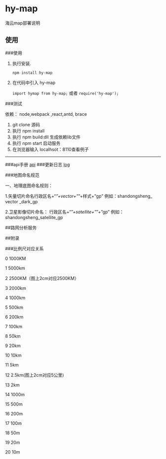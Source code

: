 # hy-map

海云map部署说明

## 使用

###使用  
 
 1. 执行安装.

    `
    npm install hy-map
    `

 2. 在代码中引入 hy-map

    `
    import hymap from hy-map;
    `
    或者
    `
    require('hy-map');
    `

###测试
 
 依赖：
    node,webpack ,react,antd, brace
 
 1. git clone 源码
 2. 执行 npm install
 3. 执行 npm build:dll 生成依赖lib文件
 4. 执行 npm  start 启动服务
 5. 在浏览器输入 localhsot：8110查看例子

------
###api手册
[api](doc/API/index.html)
###更新日志
[log](doc/log.md)

###地图命名规范

一、地理底图命名规则：

1.矢量切片命名行政区名+“_”+vector+”_”+样式+”gp”  例如：shandongsheng_ vector _dark_gp

2.卫星影像切片命名： 行政区名+“_”+satellite+”_”+”gp”  例如：shandongsheng_satellite_gp

##路网分析服务

##附录

###比例尺对应关系

0 1000KM

1 5000km

2 2500KM（图上2cm对应2500KM）

3 2000km

4 1000km

5 500km

6 200km

7 100km

8 50km

9 20km

10 10km

11 5km

12 2.5km(图上2cm对应5公里)

13 2km

14 1000m

15 500m

16 200m

17 100m

18 50m

19 20m

20 10m

